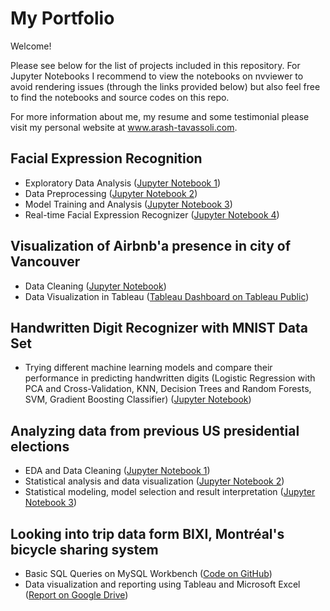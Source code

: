 # My Portfolio

Welcome!

Please see below for the list of projects included in this repository. For Jupyter Notebooks I recommend to view the notebooks on nvviewer to avoid rendering issues (through the links provided below) but also feel free to find the notebooks and source codes on this repo.

For more information about me, my resume and some testimonial please visit my personal website at www.arash-tavassoli.com.

## Facial Expression Recognition
- Exploratory Data Analysis ([Jupyter Notebook 1](https://nbviewer.jupyter.org/github/ArashTavassoli/Portfolio/blob/master/Facial%20Classification%20Recognition/Part%201%20-%20Exploratory%20Data%20Analysis.ipynb))
- Data Preprocessing ([Jupyter Notebook 2](https://nbviewer.jupyter.org/github/ArashTavassoli/Portfolio/blob/master/Facial%20Classification%20Recognition/Part%202%20-%20Data%20Preprocessing.ipynb))
- Model Training and Analysis ([Jupyter Notebook 3](https://nbviewer.jupyter.org/github/ArashTavassoli/Portfolio/blob/master/Facial%20Classification%20Recognition/Part%203%20-%20Model%20Training%20and%20Analysis.ipynb))
- Real-time Facial Expression Recognizer ([Jupyter Notebook 4](https://nbviewer.jupyter.org/github/ArashTavassoli/Portfolio/blob/master/Facial%20Classification%20Recognition/Part%204%20-%20Real-Time%20Facial%20Expression%20Recognition.ipynb))

## Visualization of Airbnb'a presence in city of Vancouver
- Data Cleaning ([Jupyter Notebook](https://nbviewer.jupyter.org/github/ArashTavassoli/Portfolio/blob/master/Airbnb%20Homes%20in%20Vancouver/Airbnb%20Homes%20in%20Vancouver%20%28Data%20Cleaning%29.ipynb))
- Data Visualization in Tableau ([Tableau Dashboard on Tableau Public](https://public.tableau.com/profile/arash.tavassoli#!/vizhome/AirbnbHomesinVancouver/Dashboard))

## Handwritten Digit Recognizer with MNIST Data Set
- Trying different machine learning models and compare their performance in predicting handwritten digits (Logistic Regression with PCA and Cross-Validation, KNN, Decision Trees and Random Forests, SVM, Gradient Boosting Classifier) ([Jupyter Notebook](https://nbviewer.jupyter.org/github/ArashTavassoli/Portfolio/blob/master/Handwritten%20Digit%20Recognizer%20with%20MNIST%20Dataset/MNIST.ipynb))

## Analyzing data from previous US presidential elections
- EDA and Data Cleaning ([Jupyter Notebook 1](https://nbviewer.jupyter.org/github/ArashTavassoli/Portfolio/blob/master/Stats%20and%20Politics/Part%201%20-%20EDA%20and%20Data%20Cleaning.ipynb))
- Statistical analysis and data visualization ([Jupyter Notebook 2](https://nbviewer.jupyter.org/github/ArashTavassoli/Portfolio/blob/10bc315fe573290deb5b15e4e758e5f1e52b04a9/Stats%20and%20Politics/Part%202%20-%20Statistical%20Analysis.ipynb))
- Statistical modeling, model selection and result interpretation ([Jupyter Notebook 3](https://nbviewer.jupyter.org/github/ArashTavassoli/Portfolio/blob/master/Stats%20and%20Politics/Part%203%20-%20Statistical%20Modeling.ipynb))

## Looking into trip data form BIXI, Montréal's bicycle sharing system
- Basic SQL Queries on MySQL Workbench ([Code on GitHub](https://github.com/ArashTavassoli/Portfolio/blob/master/BIXI%20on%20MySQL/Bixi.sql))
- Data visualization and reporting using Tableau and Microsoft Excel ([Report on Google Drive](https://drive.google.com/file/d/1CNfuCZqQETO4b0F0JSJxIXTbflwQELfM/view))
